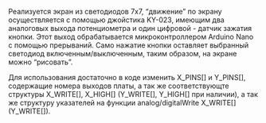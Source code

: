 Реализуется экран из светодиодов 7x7, “движение” по экрану осуществляется с помощью джойстика KY-023, имеющим два аналоговых выхода потенциометра и один цифровой - датчик зажатия кнопки. Этот выход обрабатывается микроконтроллером Arduino Nano с помощью прерываний. Само нажатие кнопки оставляет выбранный светодиод включенным/выключенным, таким образом, на экране можно “рисовать”.

Для использования достаточно в коде изменить X_PINS[] и Y_PINS[], содержащие номера выходов платы, а так же соответствующте структуры X_WRITE[], X_HIGH[] (Y_WRITE[], Y_HIGH[] при наличии), а так же структуру указателей на функции analog/digitalWrite X_WRITE[] (Y_WRITE[]).
